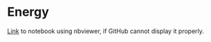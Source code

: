 # Energy

[Link](https://nbviewer.jupyter.org/github/B3WD/data_science_world_energy/blob/master/world_energy_indicators.ipynb) to notebook using nbviewer, if GitHub cannot display it properly.
